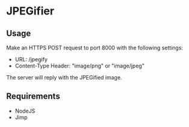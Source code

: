 # JPEGifier

## Usage
Make an HTTPS POST request to port 8000 with the following settings:
- URL: /jpegify
- Content-Type Header: "image/png" or "image/jpeg"

The server will reply with the JPEGified image.

## Requirements
- NodeJS
- Jimp